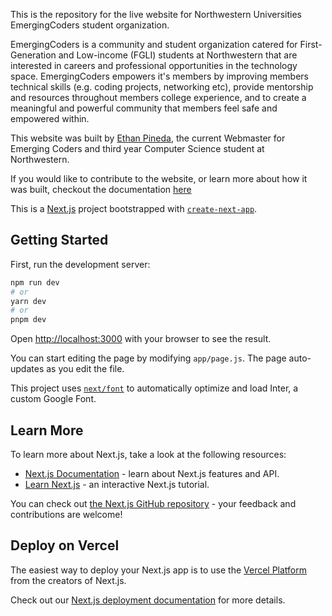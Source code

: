 This is the repository for the live website for Northwestern Universities EmergingCoders student organization. 

EmergingCoders is a community and student organization catered for First-Generation and Low-income (FGLI) students at Northwestern that are interested in careers and professional opportunities in the technology space. EmergingCoders empowers it's members by improving members technical skills (e.g. coding projects, networking etc), provide mentorship and resources throughout members college experience, and to create a meaningful and powerful community that members feel safe and empowered within. 

This website was built by [Ethan Pineda](https://www.linkedin.com/in/ethanpineda/), the current Webmaster for Emerging Coders and third year Computer Science student at Northwestern. 

If you would like to contribute to the website, or learn more about how it was built, checkout the documentation [here](https://emerging-coders-website-documentation-fxxzuu0t6-ethanpaneraa.vercel.app/)

This is a [Next.js](https://nextjs.org/) project bootstrapped with [`create-next-app`](https://github.com/vercel/next.js/tree/canary/packages/create-next-app).

## Getting Started

First, run the development server:

```bash
npm run dev
# or
yarn dev
# or
pnpm dev
```

Open [http://localhost:3000](http://localhost:3000) with your browser to see the result.

You can start editing the page by modifying `app/page.js`. The page auto-updates as you edit the file.

This project uses [`next/font`](https://nextjs.org/docs/basic-features/font-optimization) to automatically optimize and load Inter, a custom Google Font.

## Learn More

To learn more about Next.js, take a look at the following resources:

- [Next.js Documentation](https://nextjs.org/docs) - learn about Next.js features and API.
- [Learn Next.js](https://nextjs.org/learn) - an interactive Next.js tutorial.

You can check out [the Next.js GitHub repository](https://github.com/vercel/next.js/) - your feedback and contributions are welcome!

## Deploy on Vercel

The easiest way to deploy your Next.js app is to use the [Vercel Platform](https://vercel.com/new?utm_medium=default-template&filter=next.js&utm_source=create-next-app&utm_campaign=create-next-app-readme) from the creators of Next.js.

Check out our [Next.js deployment documentation](https://nextjs.org/docs/deployment) for more details.
